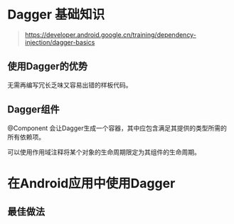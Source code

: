 # Dagger 基础知识

> https://developer.android.google.cn/training/dependency-injection/dagger-basics

## 使用Dagger的优势

无需再编写冗长乏味又容易出错的样板代码。

## Dagger组件

@Component 会让Dagger生成一个容器，其中应包含满足其提供的类型所需的所有依赖项。

可以使用作用域注释将某个对象的生命周期限定为其组件的生命周期。

# 在Android应用中使用Dagger

## 最佳做法